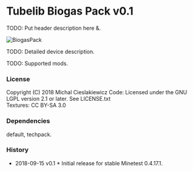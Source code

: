 # Tubelib Biogas Pack v0.1

TODO: Put header description here &amp;.

![BiogasPack](https://github.com/realmicu/minetest_biogaspack/blob/master/screenshot.png)

TODO: Detailed device description.

TODO: Supported mods.

### License
Copyright (C) 2018 Michal Cieslakiewicz
Code: Licensed under the GNU LGPL version 2.1 or later. See LICENSE.txt  
Textures: CC BY-SA 3.0

### Dependencies 
default, techpack.

### History 
- 2018-09-15  v0.1  * Initial release for stable Minetest 0.4.17.1.
